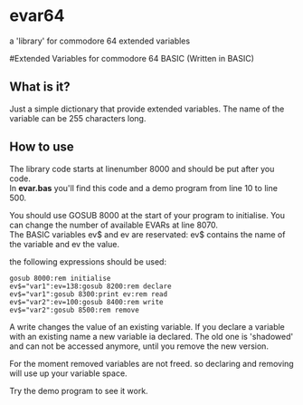 # evar64
a 'library' for commodore 64 extended variables

#Extended Variables for commodore 64 BASIC (Written in BASIC)
## What is it?
Just a simple dictionary that provide extended variables. The name of the variable can be 255 characters long.
## How to use
The library code starts at linenumber 8000 and should be put after you code.  
In **evar.bas** you'll find this code and a demo program from line 10 to line 500.  

You should use GOSUB 8000 at the start of your program to initialise. You can change the number of available EVARs at line 8070.  
The BASIC variables ev$ and ev are reservated: ev$ contains the name of the variable and ev the value.

the following expressions should be used:
```basic
gosub 8000:rem initialise
ev$="var1":ev=138:gosub 8200:rem declare
ev$="var1":gosub 8300:print ev:rem read  
ev$="var2":ev=100:gosub 8400:rem write
ev$="var2":gosub 8500:rem remove
```

A write changes the value of an existing variable. If you declare a variable with an existing name a new variable ia declared. The old one is 'shadowed' and can not be accessed anymore, until you remove the new version.

For the moment removed variables are not freed. so declaring and removing will use up your variable space.

Try the demo program to see it work.


